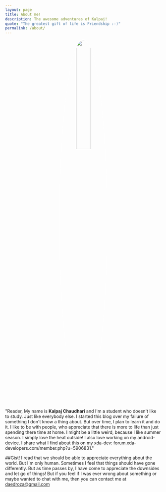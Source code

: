 ```yaml
---
layout: page
title: About me!
description: The awesome adventures of Kalpaj!
quote: "The greatest gift of life is Friendship :-)"
permalink: /about/
---
```


<center><img src = "{{ site.url }}/images/{{ site.owner.avatar }}" style = "border: 1px #fff solid; border-radius: 100%; width: 30%;"></center>

<span class = "initial">"R</span>eader, My name is **Kalpaj Chaudhari** and I'm a student who doesn't like to study. Just like everybody else. I started this blog over my failure of something I don't know a thing about. But over time, I plan to learn it and do it. I like to be with people, who appreciate that there is more to life than just spending there time at home. I might be a little weird, because I like summer season. I simply love the heat outside! I also love working on my android-device. I share what I find about this on my xda-dev: forum.xda-developers.com/member.php?u=5906831."

##Gist!
I read that we should be able to appreciate everything about the world. But I'm only human. Sometimes I feel that things should have gone differently. But as time passes by, I have come to appreciate the downsides and let go of things! But if you feel if I was ever wrong about something or maybe wanted to chat with me, then you can contact me at daedroza@gmail.com

